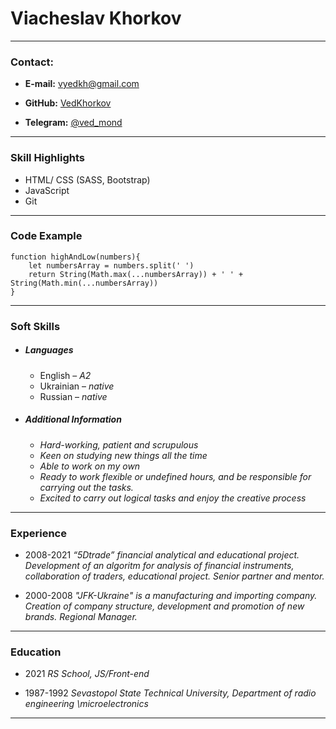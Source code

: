 # Viacheslav Khorkov
---
### Contact:

* **E-mail:** vyedkh@gmail.com

* **GitHub:** [VedKhorkov](https://github.com/VedKhorkov)

* **Telegram:** [@ved_mond](https://t.me/ved_mond)
---
### Skill Highlights

* HTML/ CSS (SASS, Bootstrap)
* JavaScript
* Git
---
### Code Example
```
function highAndLow(numbers){
    let numbersArray = numbers.split(' ')
    return String(Math.max(...numbersArray)) + ' ' + String(Math.min(...numbersArray))
}
```
----
### Soft Skills
* ##### Languages
   * English – *A2* 
   * Ukrainian – *native* 
   * Russian – *native*
* ##### Additional Information
   * *Hard-working, patient and scrupulous*
   * *Keen on studying new things all the time*
   * *Able to work on my own*
   * *Ready to work flexible or undefined hours, 
 and be responsible for carrying out the tasks.*
   * *Excited to carry out logical tasks and enjoy the creative process*
----
### Experience

* 2008-2021 *“5Dtrade” financial analytical and educational project. Development of an algoritm for analysis of financial instruments, collaboration of traders, educational project.*
*Senior partner and mentor.*

* 2000-2008 *"JFK-Ukraine" is a manufacturing and importing company. Creation of company structure, development and promotion of new brands.*
*Regional Manager.*

----
### Education

 *  2021  *RS School, JS/Front-end*

 * 1987-1992 *Sevastopol State Technical University, Department of radio engineering \microelectronics*

 -------

